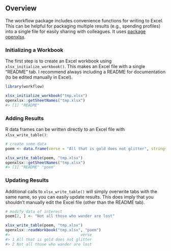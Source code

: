 
<!-- write-excel.md is generated from write-excel.Rmd. Please edit that file -->

## Overview

The workflow package includes convenience functions for writing to
Excel. This can be helpful for packaging multiple results (e.g.,
spending profiles) into a single file for easily sharing with
colleagues. It uses [package
openxlsx](https://ycphs.github.io/openxlsx/index.html).

### Initializing a Workbook

The first step is to create an Excel workbook using
`xlsx_initialize_workbook()`. This makes an Excel file with a single
“README” tab. I recommend always including a README for documentation
(to be edited manually in Excel).

``` r
library(workflow)

xlsx_initialize_workbook("tmp.xlsx")
openxlsx::getSheetNames("tmp.xlsx")
#> [1] "README"
```

### Adding Results

R data frames can be written directly to an Excel file with
`xlsx_write_table()`:

``` r
# create some data
poem <- data.frame(verse = "All that is gold does not glitter", stringsAsFactors = FALSE)

xlsx_write_table(poem, "tmp.xlsx")
openxlsx::getSheetNames("tmp.xlsx")
#> [1] "README" "poem"
```

### Updating Results

Additional calls to `xlsx_write_table()` will simply overwrite tabs with
the same name, so you can easily update results. This does imply that
you shouldn’t manually edit the Excel file (other than the README tab).

``` r
# modify data of interest
poem[2, ] <- "Not all those who wander are lost"

xlsx_write_table(poem, "tmp.xlsx")
openxlsx::readWorkbook("tmp.xlsx", "poem")
#>                               verse
#> 1 All that is gold does not glitter
#> 2 Not all those who wander are lost
```
